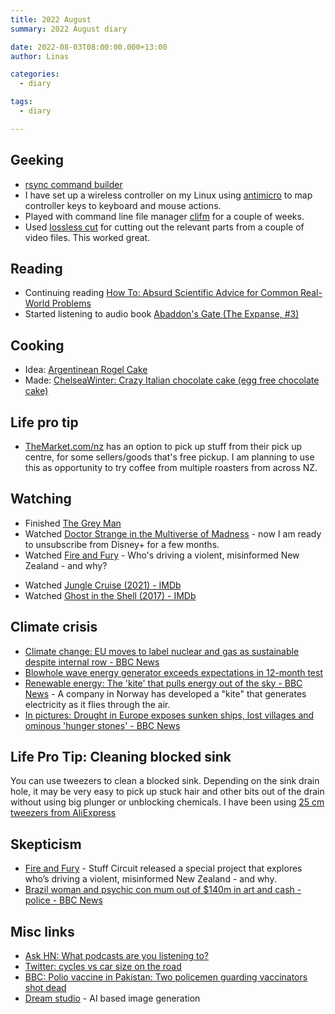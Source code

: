 ```yaml
---
title: 2022 August
summary: 2022 August diary

date: 2022-08-03T08:00:00.000+13:00
author: Linas

categories:
  - diary

tags:
  - diary

---
```


## Geeking

* [rsync command builder](https://www.rsyncinator.app/web)
* I have set up a wireless controller on my Linux using [antimicro](https://github.com/AntiMicro/antimicro) to map controller keys to keyboard and mouse actions.
* Played with command line file manager [clifm](https://github.com/leo-arch/clifm) for a couple of weeks.
* Used [lossless cut](https://github.com/mifi/lossless-cut) for cutting out the relevant parts from a couple of video files. This worked great.

## Reading

* Continuing reading [How To: Absurd Scientific Advice for Common Real-World Problems](https://www.goodreads.com/book/show/43852758-how-to)
* Started listening to audio book [Abaddon's Gate (The Expanse, #3)](https://www.goodreads.com/ca/book/show/16131032-abaddon-s-gate)

## Cooking

* Idea: [Argentinean Rogel Cake](https://food52.com/recipes/88058-torta-rogel-cake)
* Made: [ChelseaWinter: Crazy Italian chocolate cake (egg free chocolate cake)](http://chelseawinter.co.nz/egg-free-chocolate-cake/)

## Life pro tip

* [TheMarket.com/nz](https://TheMarket.com/nz) has an option to pick up stuff from their pick up centre, for some sellers/goods that's free pickup. I am planning to use this as opportunity to try coffee from multiple roasters from across NZ.

## Watching

- Finished [The Grey Man](https://www.imdb.com/title/tt1649418/)
- Watched [Doctor Strange in the Multiverse of Madness](https://m.imdb.com/title/tt9419884/) - now I am ready to unsubscribe from Disney+ for a few months.
- Watched [Fire and Fury](https://interactives.stuff.co.nz/2022/08/circuit/fire-and-fury-disinformation-in-new-zealand/) - Who's driving a violent, misinformed New Zealand - and why?
* Watched [Jungle Cruise (2021) - IMDb](https://www.imdb.com/title/tt0870154/)
* Watched [Ghost in the Shell (2017) - IMDb](https://www.imdb.com/title/tt1219827/)

## Climate crisis

* [Climate change: EU moves to label nuclear and gas as sustainable despite internal row - BBC News](https://www.bbc.com/news/world-europe-60229199)
* [Blowhole wave energy generator exceeds expectations in 12-month test](https://newatlas.com/energy/blowhole-wave-energy-generator/)
* [Renewable energy: The 'kite' that pulls energy out of the sky - BBC News](https://www.bbc.com/news/av/science-environment-62513387) - A company in Norway has developed a "kite" that generates electricity as it flies through the air.
* [In pictures: Drought in Europe exposes sunken ships, lost villages and ominous 'hunger stones' - BBC News](https://www.bbc.com/news/world-europe-62619397)


## Life Pro Tip: Cleaning blocked sink 

You can use tweezers to clean a blocked sink. Depending on the sink drain hole, it may be very easy to pick up stuck hair and other bits out of the drain without using big plunger or unblocking chemicals. I have been using [25 cm tweezers from AliExpress](https://www.aliexpress.com/item/32977947508.html)


## Skepticism 

* [Fire and Fury](https://interactives.stuff.co.nz/2022/08/circuit/fire-and-fury-disinformation-in-new-zealand/) - Stuff Circuit released a special project that explores who’s driving a violent, misinformed New Zealand - and why.
* [Brazil woman and psychic con mum out of $140m in art and cash - police - BBC News](https://www.bbc.com/news/world-latin-america-62500565)


## Misc links

* [Ask HN: What podcasts are you listening to?](https://news.ycombinator.com/item?id=32453544)
* [Twitter: cycles vs car size on the road](https://twitter.com/JamesNonchalant/status/1561650237403369472?t=3G84rnoxSu5yFHG1rNIgAg)
* [BBC: Polio vaccine in Pakistan: Two policemen guarding vaccinators shot dead](https://www.bbc.com/news/world-asia-62564326)
* [Dream studio](https://beta.dreamstudio.ai/dream) - AI based image generation